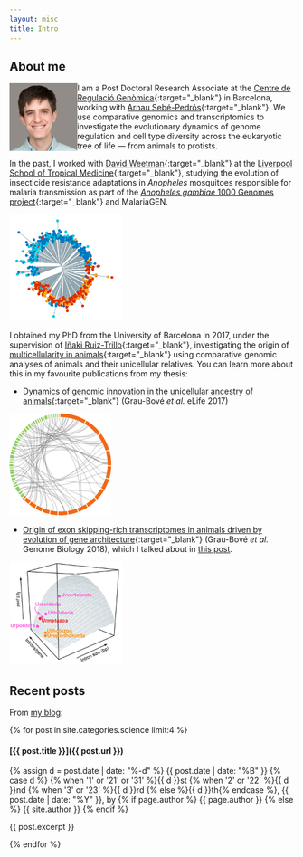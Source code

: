 ```yaml
---
layout: misc
title: Intro
---
```


## About me

<img align="left" width="120" height="120" src="/assets/img/perfil_original.png">

I am a Post Doctoral Research Associate at the [Centre de Regulació Genòmica](https://www.crg.cat/){:target="_blank"} in Barcelona, working with [Arnau Sebé-Pedrós](https://www.crg.eu/en/programmes-groups/sebe-pedros-lab){:target="_blank"}. We use comparative genomics and transcriptomics to investigate the evolutionary dynamics of genome regulation and cell type diversity across the eukaryotic tree of life — from animals to protists. 

In the past, I worked with [David Weetman](https://www.lstmed.ac.uk/about/people/dr-david-weetman){:target="_blank"} at the [Liverpool School of Tropical Medicine](https://www.lstmed.ac.uk/about/people/dr-xavier-grau-bov%C3%A9){:target="_blank"}, studying the evolution of insecticide resistance adaptations in *Anopheles* mosquitoes responsible for malaria transmission as part of the [*Anopheles gambiae* 1000 Genomes project](https://www.malariagen.net/projects/ag1000g){:target="_blank"} and MalariaGEN.

<img width="200" src="/assets/img/phylo-agam.png">

I obtained my PhD from the University of Barcelona in 2017, under the supervision of [Iñaki Ruiz-Trillo](http://multicellgenome.com/){:target="_blank"}, investigating the origin of [multicellularity in animals](https://www.sciencemag.org/news/2018/06/momentous-transition-multicellular-life-may-not-have-been-so-hard-after-all){:target="_blank"} using comparative genomic analyses of animals and their unicellular relatives. You can learn more about this in my favourite publications from my thesis:

* [Dynamics of genomic innovation in the unicellular ancestry of animals](https://elifesciences.org/articles/26036){:target="_blank"} (Grau-Bové *et al.* eLife 2017)

<img width="180" src="/assets/img/microsynteny-climcowc.png">

* [Origin of exon skipping-rich transcriptomes in animals driven by evolution of gene architecture](https://genomebiology.biomedcentral.com/articles/10.1186/s13059-018-1499-9){:target="_blank"} (Grau-Bové *et al.* Genome Biology 2018), which I talked about in [this post](_posts/2018-09-18-the-evolution-of-alternative-splicing-in-eukaryotes-and-the-animal-revolution.md).

<img align="centre" width="200" src="/assets/img/asfig.png">

## Recent posts

From [my blog](/pages/blog.html):

{% for post in site.categories.science limit:4 %}

#### [{{ post.title }}]({{ post.url }})

<span class="post-date"> {% assign d = post.date | date: "%-d"  %} {{ post.date | date: "%B" }} {% case d %} {% when '1' or '21' or '31' %}{{ d }}st {% when '2' or '22' %}{{ d }}nd {% when '3' or '23' %}{{ d }}rd  {% else %}{{ d }}th{% endcase %}, {{ post.date | date: "%Y" }}, by {% if page.author %} {{ page.author }} {% else %} {{ site.author }} {% endif %} </span>

{{ post.excerpt }}

{% endfor %}

